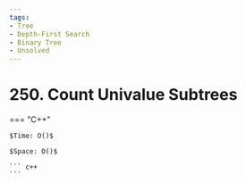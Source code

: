 ```yaml
---
tags:
- Tree
- Depth-First Search
- Binary Tree
- Unsolved
---
```



# 250. Count Univalue Subtrees

=== "C++"

    $Time: O()$

    $Space: O()$

    ``` c++
    ```